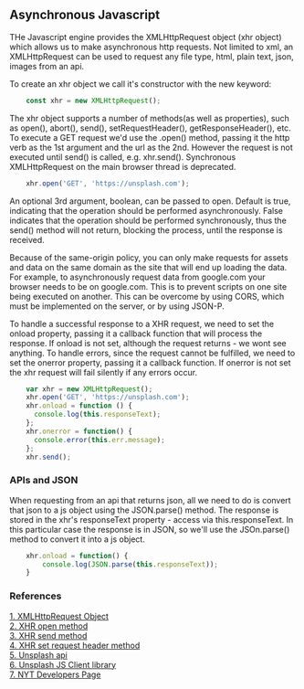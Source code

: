 ## Asynchronous Javascript

THe Javascript engine provides the XMLHttpRequest object (xhr object) which allows us to make asynchronous http requests. Not limited to xml, an XMLHttpRequest can be used to request any file type, html, plain text, json, images from an api.

To create an xhr object we call it's constructor with the new keyword:

```javascript
    const xhr = new XMLHttpRequest();
```

The xhr object supports a number of methods(as well as properties), such as open(), abort(), send(), setRequestHeader(), getResponseHeader(), etc. To execute a GET request we'd use the .open() method, passing it the http verb as the 1st argument and the url as the 2nd. However the request is not executed until send() is called, e.g. xhr.send(). Synchronous XMLHttpRequest on the main browser thread is deprecated.

```javascript
    xhr.open('GET', 'https://unsplash.com');
```

An optional 3rd argument, boolean, can be passed to open. Default is true, indicating that the operation should be performed asynchronously. False indicates that the operation should be performed synchronously, thus the send() method will not return, blocking the process, until the response is received. 

Because of the same-origin policy, you can only make requests for assets and data on the same domain as the site that will end up loading the data. For example, to asynchronously request data from google.com your browser needs to be on google.com. This is to prevent scripts on one site being executed on another. This can be overcome by using CORS, which must be implemented on the server, or by using JSON-P.

To handle a successful response to a XHR request, we need to set the onload property, passing it a callback function that will process the response. If onload is not set, although the request returns - we wont see anything. To handle errors, since the request cannot be fulfilled, we need to set the onerror property, passing it a callback function. If onerror is not set the xhr request will fail silently if any errors occur.


```javascript
    var xhr = new XMLHttpRequest();
    xhr.open('GET', 'https://unsplash.com');
    xhr.onload = function () {
      console.log(this.responseText);
    };
    xhr.onerror = function() { 
      console.error(this.err.message);
    };
    xhr.send();
```

### APIs and JSON

When requesting from an api that returns json, all we need to do is convert that json to a js object using the JSON.parse() method. The response is stored in the xhr's responseText property - access via this.responseText. In this particular case the response is in JSON, so we'll use the JSOn.parse() method to convert it into a js object.


```javascript
    xhr.onload = function() {
        console.log(JSON.parse(this.responseText));
    }
```




### References

[1. XMLHttpRequest Object](https://developer.mozilla.org/en-US/docs/Web/API/XMLHttpRequest)  
[2. XHR open method](https://developer.mozilla.org/en-US/docs/Web/API/XMLHttpRequest/open)  
[3. XHR send method](https://developer.mozilla.org/en-US/docs/Web/API/XMLHttpRequest/send)  
[4. XHR set request header method](https://developer.mozilla.org/en-US/docs/Web/API/XMLHttpRequest/setRequestHeader)  
[5. Unsplash api](https://unsplash.com/developers)  
[6. Unsplash JS Client library](https://github.com/unsplash/unsplash-js)  
[7. NYT Developers Page](https://developer.nytimes.com/)  

